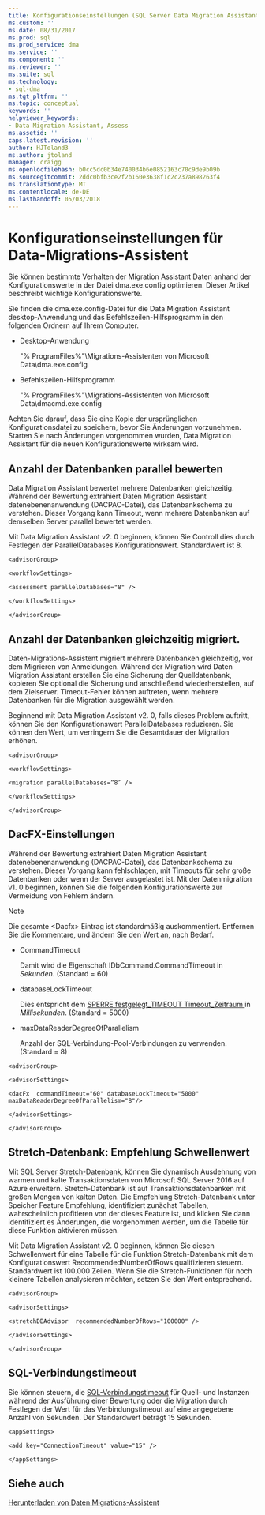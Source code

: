 ```yaml
---
title: Konfigurationseinstellungen (SQL Server Data Migration Assistant) | Microsoft Docs
ms.custom: ''
ms.date: 08/31/2017
ms.prod: sql
ms.prod_service: dma
ms.service: ''
ms.component: ''
ms.reviewer: ''
ms.suite: sql
ms.technology:
- sql-dma
ms.tgt_pltfrm: ''
ms.topic: conceptual
keywords: ''
helpviewer_keywords:
- Data Migration Assistant, Assess
ms.assetid: ''
caps.latest.revision: ''
author: HJToland3
ms.author: jtoland
manager: craigg
ms.openlocfilehash: b0cc5dc0b34e740034b6e0852163c70c9de9b09b
ms.sourcegitcommit: 2ddc0bfb3ce2f2b160e3638f1c2c237a898263f4
ms.translationtype: MT
ms.contentlocale: de-DE
ms.lasthandoff: 05/03/2018
---
```

# <a name="configuration-settings-for-data-migration-assistant"></a>Konfigurationseinstellungen für Data-Migrations-Assistent

Sie können bestimmte Verhalten der Migration Assistant Daten anhand der Konfigurationswerte in der Datei dma.exe.config optimieren. Dieser Artikel beschreibt wichtige Konfigurationswerte.

Sie finden die dma.exe.config-Datei für die Data Migration Assistant desktop-Anwendung und das Befehlszeilen-Hilfsprogramm in den folgenden Ordnern auf Ihrem Computer.

- Desktop-Anwendung

  "% ProgramFiles%"\\Migrations-Assistenten von Microsoft Data\\dma.exe.config

- Befehlszeilen-Hilfsprogramm

  "% ProgramFiles%"\\Migrations-Assistenten von Microsoft Data\\dmacmd.exe.config 

Achten Sie darauf, dass Sie eine Kopie der ursprünglichen Konfigurationsdatei zu speichern, bevor Sie Änderungen vorzunehmen. Starten Sie nach Änderungen vorgenommen wurden, Data Migration Assistant für die neuen Konfigurationswerte wirksam wird.

## <a name="number-of-databases-to-assess-in-parallel"></a>Anzahl der Datenbanken parallel bewerten

Data Migration Assistant bewertet mehrere Datenbanken gleichzeitig. Während der Bewertung extrahiert Daten Migration Assistant datenebenenanwendung (DACPAC-Datei), das Datenbankschema zu verstehen. Dieser Vorgang kann Timeout, wenn mehrere Datenbanken auf demselben Server parallel bewertet werden. 

Mit Data Migration Assistant v2. 0 beginnen, können Sie Controll dies durch Festlegen der ParallelDatabases Konfigurationswert. Standardwert ist 8.

```
<advisorGroup>

<workflowSettings>

<assessment parallelDatabases="8" />

</workflowSettings>

</advisorGroup>
```




## <a name="number-of-databases-to-migrate-in-parallel"></a>Anzahl der Datenbanken gleichzeitig migriert.

Daten-Migrations-Assistent migriert mehrere Datenbanken gleichzeitig, vor dem Migrieren von Anmeldungen. Während der Migration wird Daten Migration Assistant erstellen Sie eine Sicherung der Quelldatenbank, kopieren Sie optional die Sicherung und anschließend wiederherstellen, auf dem Zielserver. Timeout-Fehler können auftreten, wenn mehrere Datenbanken für die Migration ausgewählt werden. 

Beginnend mit Data Migration Assistant v2. 0, falls dieses Problem auftritt, können Sie den Konfigurationswert ParallelDatabases reduzieren. Sie können den Wert, um verringern Sie die Gesamtdauer der Migration erhöhen.

```
<advisorGroup>

<workflowSettings>

<migration parallelDatabases=”8″ />

</workflowSettings>

</advisorGroup>
```


## <a name="dacfx-settings"></a>DacFX-Einstellungen

Während der Bewertung extrahiert Daten Migration Assistant datenebenenanwendung (DACPAC-Datei), das Datenbankschema zu verstehen. Dieser Vorgang kann fehlschlagen, mit Timeouts für sehr große Datenbanken oder wenn der Server ausgelastet ist. Mit der Datenmigration v1. 0 beginnen, können Sie die folgenden Konfigurationswerte zur Vermeidung von Fehlern ändern. 

> [!NOTE]
> Die gesamte &lt;Dacfx&gt; Eintrag ist standardmäßig auskommentiert. Entfernen Sie die Kommentare, und ändern Sie den Wert an, nach Bedarf.

- CommandTimeout

   Damit wird die Eigenschaft IDbCommand.CommandTimeout in *Sekunden*. (Standard = 60)

- databaseLockTimeout

   Dies entspricht dem [SPERRE festgelegt\_TIMEOUT Timeout\_Zeitraum ](../t-sql/statements/set-lock-timeout-transact-sql.md) in *Millisekunden*. (Standard = 5000)

- maxDataReaderDegreeOfParallelism

   Anzahl der SQL-Verbindung-Pool-Verbindungen zu verwenden. (Standard = 8)

```
<advisorGroup>

<advisorSettings>

<dacFx  commandTimeout="60" databaseLockTimeout="5000"
maxDataReaderDegreeOfParallelism="8"/>

</advisorSettings>

</advisorGroup>
```


## <a name="stretch-database-recommendation-threshold"></a>Stretch-Datenbank: Empfehlung Schwellenwert

Mit [SQL Server Stretch-Datenbank](https://docs.microsoft.com/sql/sql-server/stretch-database/stretch-database), können Sie dynamisch Ausdehnung von warmen und kalte Transaktionsdaten von Microsoft SQL Server 2016 auf Azure erweitern. Stretch-Datenbank ist auf Transaktionsdatenbanken mit großen Mengen von kalten Daten. Die Empfehlung Stretch-Datenbank unter Speicher Feature Empfehlung, identifiziert zunächst Tabellen, wahrscheinlich profitieren von der dieses Feature ist, und klicken Sie dann identifiziert es Änderungen, die vorgenommen werden, um die Tabelle für diese Funktion aktivieren müssen.

Mit Data Migration Assistant v2. 0 beginnen, können Sie diesen Schwellenwert für eine Tabelle für die Funktion Stretch-Datenbank mit dem Konfigurationswert RecommendedNumberOfRows qualifizieren steuern. Standardwert ist 100.000 Zeilen. Wenn Sie die Stretch-Funktionen für noch kleinere Tabellen analysieren möchten, setzen Sie den Wert entsprechend.

```
<advisorGroup>

<advisorSettings>

<stretchDBAdvisor  recommendedNumberOfRows="100000" />

</advisorSettings>

</advisorGroup>
```


## <a name="sql-connection-timeout"></a>SQL-Verbindungstimeout

Sie können steuern, die [SQL-Verbindungstimeout](https://msdn.microsoft.com/library/system.data.sqlclient.sqlconnection.connectiontimeout(v=vs.110).aspx) für Quell- und Instanzen während der Ausführung einer Bewertung oder die Migration durch Festlegen der Wert für das Verbindungstimeout auf eine angegebene Anzahl von Sekunden. Der Standardwert beträgt 15 Sekunden.

```
<appSettings>

<add key="ConnectionTimeout" value="15" />

</appSettings>
```


## <a name="see-also"></a>Siehe auch

[Herunterladen von Daten Migrations-Assistent](https://www.microsoft.com/download/details.aspx?id=53595)
